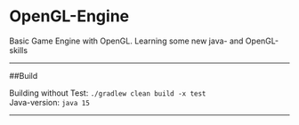# OpenGL-Engine
Basic Game Engine with OpenGL. Learning some new java- and OpenGL-skills

---

##Build

Building without Test: `./gradlew clean build -x test`<br>
Java-version: `java 15` <br>

---